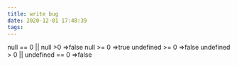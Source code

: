 ```yaml
---
title: write bug
date: 2020-12-01 17:48:39
tags:
---
```

null == 0 || null >0
=>false
null >= 0
=>true
undefined >= 0
=>false
undefined > 0 || undefined == 0
=>false

